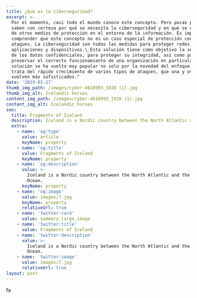 ```yaml
---
title: ¿Qué es la ciberseguridad?
excerpt: >-
  Por el momento, casi todo el mundo conoce este concepto. Pero pocas personas
  saben con certeza por qué se necesita la ciberseguridad y en qué se diferencia
  de otros medios de protección en el entorno de la información. Es importante
  comprender que este concepto no es un caso especial de protección contra
  ataques. La ciberseguridad son todas las medidas para proteger redes,
  aplicaciones y dispositivos.\_Esta solución tiene como objetivo la seguridad
  de los datos confidenciales, para proteger su integridad, así como para
  preservar el correcto funcionamiento de una organización en particular. Esta
  solución se ha vuelto muy popular no solo por la novedad del enfoque.\_Se
  trata del rápido crecimiento de varios tipos de ataques, que una y otra vez se
  vuelven más sofisticados."
date: '2019-03-27'
thumb_img_path: /images/cyber-4610993_1920 (1).jpg
thumb_img_alt: Icelandic horses
content_img_path: /images/cyber-4610993_1920 (1).jpg
content_img_alt: Icelandic horses
seo:
  title: Fragments of Iceland
  description: Iceland is a Nordic country between the North Atlantic and the Arctic Ocean.
  extra:
    - name: 'og:type'
      value: article
      keyName: property
    - name: 'og:title'
      value: Fragments of Iceland
      keyName: property
    - name: 'og:description'
      value: >-
        Iceland is a Nordic country between the North Atlantic and the Arctic
        Ocean.
      keyName: property
    - name: 'og:image'
      value: images/7.jpg
      keyName: property
      relativeUrl: true
    - name: 'twitter:card'
      value: summary_large_image
    - name: 'twitter:title'
      value: Fragments of Iceland
    - name: 'twitter:description'
      value: >-
        Iceland is a Nordic country between the North Atlantic and the Arctic
        Ocean.
    - name: 'twitter:image'
      value: images/7.jpg
      relativeUrl: true
layout: post
---
```

fa
